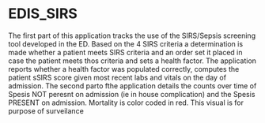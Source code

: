 # EDIS_SIRS
The first part of this application  tracks the  use of the SIRS/Sepsis screening tool developed in the ED. Based on the 4 SIRS criteria a determination is made whether a patient meets SIRS criteria and an order set it placed in case the patient meets thos criteria and sets a health factor.
The application reports whether a health factor was populated correctly, computes the patient sSIRS score given most recent labs and vitals on the day of admission.
The second parto fthe application  details the counts over time of Spesis NOT peresnt on admission (ie in house complication) and the Spesis PRESENT on admission. Mortality is color coded in red. 
This visual is for purpose of surveilance
